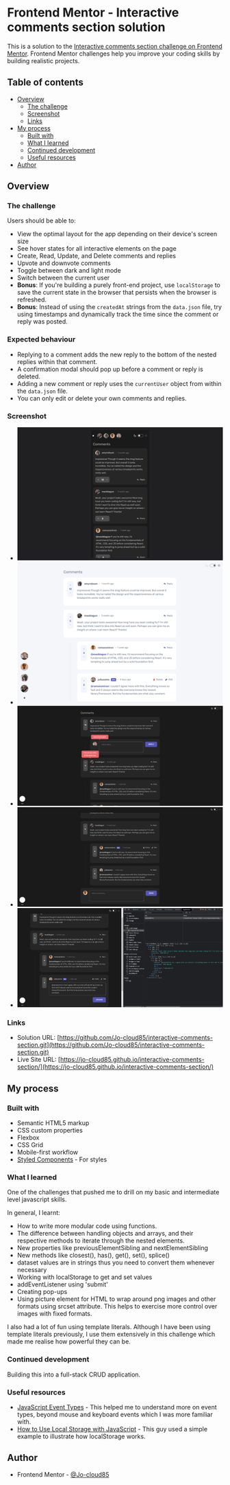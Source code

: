 # Frontend Mentor - Interactive comments section solution

This is a solution to the [Interactive comments section challenge on Frontend Mentor](https://www.frontendmentor.io/challenges/interactive-comments-section-iG1RugEG9). Frontend Mentor challenges help you improve your coding skills by building realistic projects. 

## Table of contents

- [Overview](#overview)
  - [The challenge](#the-challenge)
  - [Screenshot](#screenshot)
  - [Links](#links)
- [My process](#my-process)
  - [Built with](#built-with)
  - [What I learned](#what-i-learned)
  - [Continued development](#continued-development)
  - [Useful resources](#useful-resources)
- [Author](#author)


## Overview

### The challenge

Users should be able to:

- View the optimal layout for the app depending on their device's screen size
- See hover states for all interactive elements on the page
- Create, Read, Update, and Delete comments and replies
- Upvote and downvote comments
- Toggle between dark and light mode
- Switch between the current user
- **Bonus**: If you're building a purely front-end project, use `localStorage` to save the current state in the browser that persists when the browser is refreshed.
- **Bonus**: Instead of using the `createdAt` strings from the `data.json` file, try using timestamps and dynamically track the time since the comment or reply was posted.

### Expected behaviour

- Replying to a comment adds the new reply to the bottom of the nested replies within that comment.
- A confirmation modal should pop up before a comment or reply is deleted.
- Adding a new comment or reply uses the `currentUser` object from within the `data.json` file.
- You can only edit or delete your own comments and replies.

### Screenshot

- ![Mobile_dark](./screenshots/mobile_dark.png)
- ![Desktop_light](./screenshots/desktop_light.png)
- ![Handling errors](./screenshots/Handling%20errors.png)
- ![Switch between users](./screenshots/Switch_between_users.png)
- ![CRUD with localStorage](./screenshots/CRUD_with_localStorage.png)


### Links

- Solution URL: [https://github.com/Jo-cloud85/interactive-comments-section.git](https://github.com/Jo-cloud85/interactive-comments-section.git)
- Live Site URL: [https://jo-cloud85.github.io/interactive-comments-section/](https://jo-cloud85.github.io/interactive-comments-section/)


## My process

### Built with

- Semantic HTML5 markup
- CSS custom properties
- Flexbox
- CSS Grid
- Mobile-first workflow
- [Styled Components](https://styled-components.com/) - For styles

### What I learned

One of the challenges that pushed me to drill on my basic and intermediate level javascript skills.

In general, I learnt:

- How to write more modular code using functions. 
- The difference between handling objects and arrays, and their respective methods to iterate through the nested elements.
- New properties like previousElementSibling and nextElementSibling
- New methods like closest(), has(), get(), set(), splice()
- dataset values are in strings thus you need to convert them whenever necessary
- Working with localStorage to get and set values
- addEventListener using 'submit' 
- Creating pop-ups
- Using picture element for HTML to wrap around png images and other formats using srcset attribute. This helps to exercise more control over images with fixed formats.

I also had a lot of fun using template literals. Although I have been using template literals previously, I use them extensively in this challenge which made me realise how powerful they can be.

### Continued development

Building this into a full-stack CRUD application.

### Useful resources

- [JavaScript Event Types](https://data-flair.training/blogs/javascript-event-types/) - This helped me to understand more on event types, beyond mouse and keyboard events which I was more familiar with.
- [How to Use Local Storage with JavaScript](https://www.section.io/engineering-education/how-to-use-localstorage-with-javascript/) - This guy used a simple example to illustrate how localStorage works.


## Author

- Frontend Mentor - [@Jo-cloud85](https://www.frontendmentor.io/profile/Jo-cloud85)
